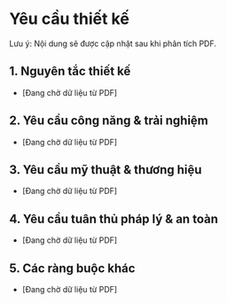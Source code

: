 # Yêu cầu thiết kế

Lưu ý: Nội dung sẽ được cập nhật sau khi phân tích PDF.

## 1. Nguyên tắc thiết kế
- [Đang chờ dữ liệu từ PDF]

## 2. Yêu cầu công năng & trải nghiệm
- [Đang chờ dữ liệu từ PDF]

## 3. Yêu cầu mỹ thuật & thương hiệu
- [Đang chờ dữ liệu từ PDF]

## 4. Yêu cầu tuân thủ pháp lý & an toàn
- [Đang chờ dữ liệu từ PDF]

## 5. Các ràng buộc khác
- [Đang chờ dữ liệu từ PDF]

